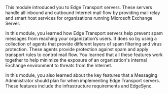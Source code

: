 This module introduced you to Edge Transport servers. These servers handle all inbound and outbound Internet mail flow by providing mail relay and smart host services for organizations running Microsoft Exchange Server.

In this module, you learned how Edge Transport servers help prevent spam messages from reaching your organization’s users. It does so by using a collection of agents that provide different layers of spam filtering and virus protection. These agents provide protection against spam and apply transport rules to control mail flow. You learned that all these features work together to help minimize the exposure of an organization's internal Exchange environment to threats from the Internet.

In this module, you also learned about the key features that a Messaging Administrator should plan for when implementing Edge Transport servers. These features include the infrastructure requirements and EdgeSync.

